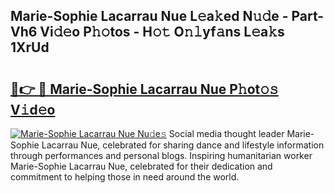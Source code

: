 ## Marie-Sophie Lacarrau Nue L𝚎a𝚔ed N𝚞𝚍e - Part-Vh6 Vi𝚍𝚎o P𝚑𝚘tos - H𝚘𝚝 O𝚗𝚕yf𝚊ns L𝚎a𝚔s 1XrUd

# <h2><a href="http://kf7nt7v.oniu.top/?m=Marie-Sophie+Lacarrau+Nue">🔗👉 🔴 Marie-Sophie Lacarrau Nue P𝚑ot𝚘𝚜 V𝚒d𝚎o</a></h2>

[![Marie-Sophie Lacarrau Nue Nu𝚍e𝚜](https://i.imgur.com/0qMVB7G.gif)](http://kf7nt7v.oniu.top/?m=Marie-Sophie+Lacarrau+Nue)
Social media thought leader Marie-Sophie Lacarrau Nue, celebrated for sharing dance and lifestyle information through performances and personal blogs. Inspiring humanitarian worker Marie-Sophie Lacarrau Nue, celebrated for their dedication and commitment to helping those in need around the world.  
